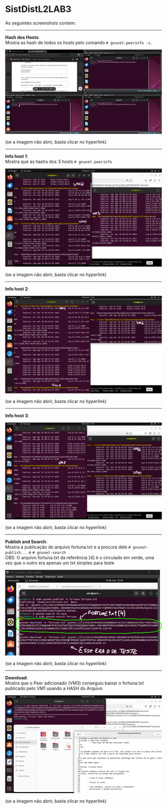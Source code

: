 # SistDistL2LAB3

As seguintes screenshots contem:

---

**Hash dos Hosts**:  
Mostra as hash de todos os hosts pelo comando `# gnunet-peerinfo -s`. 

![hash_dos_hosts](https://raw.githubusercontent.com/lucasprad05/SistDistL2LAB3/main/hash_dos_hosts.png)

(se a imagem não  abrir, basta clicar no hyperlink)

---

**Info host 1**:  
Mostra que as hashs dos 3 hosts `# gnunet-peerinfo` 

![info_host1](https://raw.githubusercontent.com/lucasprad05/SistDistL2LAB3/main/info_host1.png)  

(se a imagem não  abrir, basta clicar no hyperlink)

---

**Info host 2**:

![info_host2](https://raw.githubusercontent.com/lucasprad05/SistDistL2LAB3/main/info_host2.png)  

(se a imagem não  abrir, basta clicar no hyperlink)

---

**Info host 3**:

![info_host3](https://raw.githubusercontent.com/lucasprad05/SistDistL2LAB3/main/info_host3.png)

(se a imagem não  abrir, basta clicar no hyperlink)

---

**Publish and Search**:  
Mostra a publicação do arquivo fortuna.txt e a procura dele `# gnunet-publish...` e `# gnunet-search`  
OBS: O arquivo fortuna.txt da referência [4] é o circulado em verde, uma vez que o outro era apenas um txt simples para teste

![publish_search](https://raw.githubusercontent.com/lucasprad05/SistDistL2LAB3/main/publish_search.png)

(se a imagem não  abrir, basta clicar no hyperlink)

---

**Download**:  
Mostra que o Peer adicionado (VM3) conseguiu baixar o fortuna.txt publicado pelo VM1 usando a HASH do Arquivo

![download](https://raw.githubusercontent.com/lucasprad05/SistDistL2LAB3/main/download.png)

(se a imagem não  abrir, basta clicar no hyperlink)

